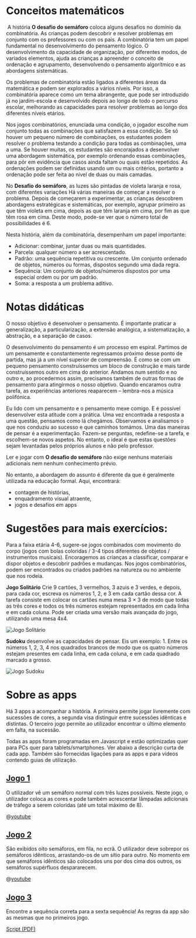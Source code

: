 # Conceitos matemáticos
​
A história **O desafio do semáforo** coloca alguns desafios no domínio da combinatória. As crianças podem descobrir e resolver problemas em conjunto com os professores ou com os pais. A combinatória tem um papel fundamental no desenvolvimento do pensamento lógico. O desenvolvimento da capacidade de organização, por diferentes modos, de variados elementos, ajuda as crianças a apreender o conceito de ordenação e agrupamento, desenvolvendo o pensamento algorítmico e as abordagens sistemáticas. 

Os problemas de combinatória estão ligados a diferentes áreas da matemática e podem ser explorados a vários níveis. Por isso, a combinatória aparece como um tema abrangente, que pode ser introduzido já no jardim-escola e desenvolvido depois ao longo de todo o percurso escolar, melhorando as capacidades para resolver problemas ao longo dos diferentes níveis etários.

Nos jogos combinatórios, enunciada uma condição, o jogador escolhe num conjunto todas as combinações que satisfazem a essa condição. Se só houver um pequeno número de combinações, os estudantes podem resolver o problema testando a condição para todas as combinações, uma a uma. Se houver muitas, os estudantes são encorajados  a desenvolver uma abordagem sistemática, por exemplo ordenando essas combinações, para pôr em evidência que casos ainda faltam ou quais estão repetidos. As ordenações podem ser definidas usando um ou mais critérios, portanto a ordenação pode ser feita ao nível de duas ou mais camadas.

No **Desafio do semáforo**, as luzes são pintadas de violeta laranja e rosa, com diferentes variações Há várias maneiras de começar a resolver o problema. Depois de começarem a experimentar, as crianças descobrem abordagens estratégicas e sistemáticas, por exemplo, agrupar primeiro as que têm violeta em cima, depois as que têm laranja em cima, por fim as que têm rosa em cima. Deste modo, pode-se ver que o número total de possibilidades é 6.

Nesta história, além da combinatória, desempenham um papel importante:

+ Adicionar: combinar, juntar duas ou mais quantidades.
+ Parcela: qualquer número a ser acrescentado.
+ Padrão: uma sequência repetitiva ou crescente. Um conjunto ordenado de objetos, números ou formas, dispostos segundo uma dada regra.
+ Sequência: Um conjunto de objetos/números dispostos por uma especial ordem ou por um padrão.
+ Soma: a resposta a um problema aditivo.

# Notas didáticas
O nosso objetivo é desenvolver o pensamento. É importante praticar a generalização, a particularização, a extensão analógica, a sistematização, a abstração, e a separação de casos.

O desenvolvimento do pensamento é um processo em espiral. Partimos de um pensamente e constantemente regressamos próximo desse ponto de partida, mas já a um nível superior de compreensão. É como se com um pequeno pensamento construíssemos um bloco de construção  e mais tarde construíssemos outro em cima do anterior. Andamos num sentido e no outro e, ao procedermos assim, precisamos também de outras formas de pensamento para atingirmos o nosso objetivo. Quando encaramos outra tarefa, as experiências anteriores reaparecem – lembra-nos a música polifónica.

Eu lido com um pensamento e o pensamento mexe comigo. E é possível desenvolver esta atitude com a prática. Uma vez encontrada a resposta a uma questão, pensamos como lá chegámos. Observamos e analisamos o que nos conduziu ao sucesso e que caminhos tomámos. Uma das maneiras de pensar é a experimentação. Fazem-se perguntas, redefine-se a tarefa, e escolhem-se novos aspetos. No entanto, o ideal é que estas questões sejam levantadas pelos próprios alunos e não pelo professor.

Ler e jogar com **O desafio do semáforo** não exige nenhuns materiais adicionais nem nenhum conhecimento prévio.


No entanto, a abordagem do assunto é diferente da que é geralmente utilizada na educação formal.
Aqui, encontrará:
  + contagem de histórias,
  + enquadramento visual atraente,
  + jogos e desafios em apps
	


# Sugestões para mais exercícios:
Para a faixa etária 4-6, sugere-se jogos combinados com movimento do corpo  (jogos com bolas coloridas / 3-4 tipos diferentes de objetos / instrumentos musicais). Encoragemos as crianças a  classificar, comparar e dispor objetos e descobrir padrões e mudanças. Nos jogos combinatórios, podem ser encontrados ou criados padrões na natureza ou no ambiente que nos rodeia.

**Jogo Solitário**
Crie 9 cartões, 3 vermelhos, 3 azuis e 3 verdes, e depois, para cada cor, escreva os números 1, 2, e 3 em cada cartão dessa cor. A tarefa consiste em colocar os cartões numa mesa 3 × 3 de modo que todas as três cores e todos os três números estejam representados em cada linha e em cada coluna. Pode ser criada uma versão mais avançada do jogo, utilizando uma mesa 4x4.

![Jogo Solitário](/stories/logi-1/img/solitaire2.png)

**Sudoku** desenvolve as capacidades de pensar. Eis um exemplo: 1. Entre os números 1, 2, 3, 4 nos quadrados brancos de modo que os quatro números estejam presentes em cada linha, em cada coluna, e em cada quadrado marcado a grosso.

![Jogo Sudoku](/stories/logi-1/img//sudoku.png)

# Sobre as apps

Há 3 apps a acompanhar a história. A primeira permite jogar livremente com sucessões de cores, a segunda visa distinguir entre sucessões idênticas e distintas. O terceiro jogo permite ao utilizador encontrar o último elemento em falta, na sucessão.

Todas as apps foram programadas em Javascript e estão optimizadas quer para PCs quer para tablets/smartphones. Ver abaixo a descrição curta de cada app. Também são fornecidas ligações para as apps e para vídeos contendo guias de utilização.

## [Jogo 1]($HUB_URL/pt/story/the-traffic-light-challenge/?actionLink=firstGame)
O utilizador vê um semáforo normal com três luzes possíveis. Neste jogo, o utilizador coloca as cores e pode também acrescentar lâmpadas adicionais de tráfego a serem coloridas (até um total máximo de 8).

@[youtube](zdFCyi9WLkY?_align-center_&hl=pt&cc_lang_pref=pt&cc=1)

## [Jogo 2]($HUB_URL/pt/story/the-traffic-light-challenge/?actionLink=secondGame)
São exibidos oito semáforos, em fila, no ecrã. O utilizador deve sobrepor os semáforos idênticos, arrastando-os de um sítio para outro. No momento em que semáforos idênticos são colocados uns por dos cima dos outros, os semáforos supérfluos despararecem.  

@[youtube](o7GglqqoNMs?_align-center_&hl=pt&cc_lang_pref=pt&cc=1)

## [Jogo 3]($HUB_URL/pt/story/the-traffic-light-challenge/?actionLink=thirdGame)
Encontre a sequência correta para a sexta sequência! As regras da app são as mesmas que no primeiros jogo.

[Script (PDF)](/stories/logi-1/transcripts/Script1-pt.pdf)
